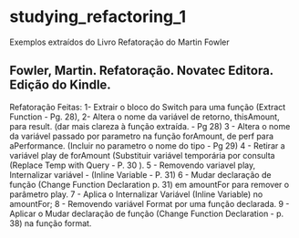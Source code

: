 # studying_refactoring_1
Exemplos extraídos do Livro Refatoração do Martin Fowler
## Fowler, Martin. Refatoração. Novatec Editora. Edição do Kindle.

Refatoração Feitas:
1- Extrair o bloco do Switch para uma função (Extract Function - Pg. 28),
2- Altera o nome da variável de retorno, thisAmount, para result. (dar mais clareza à função extraída. - Pg 28)
3 - Altera o nome da variável passado por parametro na função forAmount, de perf para aPerformance. (Incluir no parametro o nome do tipo - Pg 29)
4 - Retirar a variável play de forAmount (Substituir variável temporária por consulta (Replace Temp with Query - P. 30 ).
5 - Removendo variavel play, Internalizar variável - (Inline Variable - P. 31)
6 - Mudar declaração de função (Change Function Declaration p. 31) em amountFor para remover o parâmetro play.
7 - Aplica o Internalizar Variável (Inline Variable) no amountFor;
8 - Removendo variável Format por uma função declarada.
9 - Aplicar o Mudar declaração de função (Change Function Declaration - p. 38) na função format.

